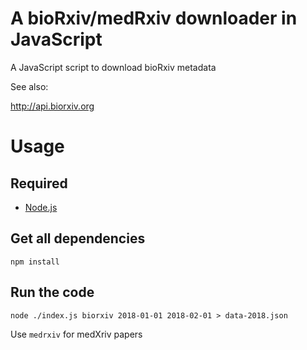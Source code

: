 # A bioRxiv/medRxiv downloader in JavaScript

A JavaScript script to download bioRxiv metadata

See also:

http://api.biorxiv.org

# Usage

## Required

* [Node.js](https://nodejs.org/en/)

## Get all dependencies

```
npm install
```

## Run the code

```
node ./index.js biorxiv 2018-01-01 2018-02-01 > data-2018.json
```

Use `medrxiv` for medXriv papers

